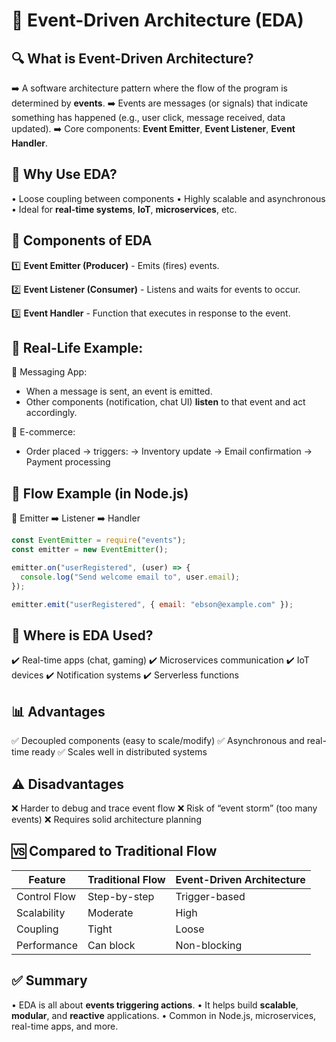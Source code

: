 # 📘 Event-Driven Architecture (EDA)

## 🔍 What is Event-Driven Architecture?

➡️ A software architecture pattern where the flow of the program is determined by **events**.
➡️ Events are messages (or signals) that indicate something has happened (e.g., user click, message received, data updated).
➡️ Core components: **Event Emitter**, **Event Listener**, **Event Handler**.


## 🎯 Why Use EDA?

• Loose coupling between components
• Highly scalable and asynchronous
• Ideal for **real-time systems**, **IoT**, **microservices**, etc.

## 🧱 Components of EDA

1️⃣ **Event Emitter (Producer)**
    - Emits (fires) events.

2️⃣ **Event Listener (Consumer)**
    - Listens and waits for events to occur.

3️⃣ **Event Handler**
    - Function that executes in response to the event.


## 🧪 Real-Life Example:

💬 Messaging App:
- When a message is sent, an event is emitted.
- Other components (notification, chat UI) **listen** to that event and act accordingly.

🛒 E-commerce:
- Order placed → triggers:
    → Inventory update
    → Email confirmation
    → Payment processing


## 🔄 Flow Example (in Node.js)

🧱 Emitter ➡️ Listener ➡️ Handler

```js
const EventEmitter = require("events");
const emitter = new EventEmitter();

emitter.on("userRegistered", (user) => {
  console.log("Send welcome email to", user.email);
});

emitter.emit("userRegistered", { email: "ebson@example.com" });

```
## 🧠 Where is EDA Used?

✔️ Real-time apps (chat, gaming)
✔️ Microservices communication
✔️ IoT devices
✔️ Notification systems
✔️ Serverless functions


## 📊 Advantages

✅ Decoupled components (easy to scale/modify)
✅ Asynchronous and real-time ready
✅ Scales well in distributed systems


## ⚠️ Disadvantages

❌ Harder to debug and trace event flow
❌ Risk of “event storm” (too many events)
❌ Requires solid architecture planning


## 🆚 Compared to Traditional Flow

| Feature        | Traditional Flow     | Event-Driven Architecture |
|----------------|----------------------|----------------------------|
| Control Flow   | Step-by-step         | Trigger-based              |
| Scalability    | Moderate             | High                       |
| Coupling       | Tight                | Loose                      |
| Performance    | Can block            | Non-blocking               |

## ✅ Summary

• EDA is all about **events triggering actions**.
• It helps build **scalable**, **modular**, and **reactive** applications.
• Common in Node.js, microservices, real-time apps, and more.


